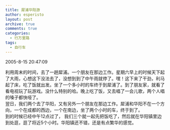 ```yaml
---
title: 犀浦华阳游
author: esperisto
layout: post
archive: true
comments: true
categories:
  - 行万里路
tags:
  - 自行车
---
```

2005-8-15 20:47:09



利用周末的时间，去了一趟犀浦。一个朋友在那边工作。星期六早上的时候天下起了大雨，心想这下没法去了，没想到到了中午雨就停了。嘿！这下来了干劲，利马起了床，吃了饭就出发。坐了一个多小时的车终于到犀浦了。到了朋友家，就看了看电视玩了玩游戏。没什么特别的哈。晚上吃了饭，又去唱了一会儿歌，两个人唱的嗓子都快哑了。  
翌日，我们两个去了华阳，又有另外一个朋友在那边工作。犀浦和华阳不在一个方向，一个在成都的西边，一个在南边，坐了两个小时的车，终于到了。  
到的时候已经中午12点过了， 我们三个就一起先把饭吃了，然后就在华阳镇里边到处逛，逛了将近5个小时。华阳镇还不错，还是有点繁华的感觉。